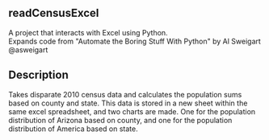 ## readCensusExcel
A project that interacts with Excel using Python.  
Expands code from "Automate the Boring Stuff With Python" by Al Sweigart @asweigart

## Description
Takes disparate 2010 census data and calculates the population sums based on county and state.
This data is stored in a new sheet within the same excel spreadsheet, and two charts are made.
One for the population distribution of Arizona based on county, and one for the population distribution of America based on state.
